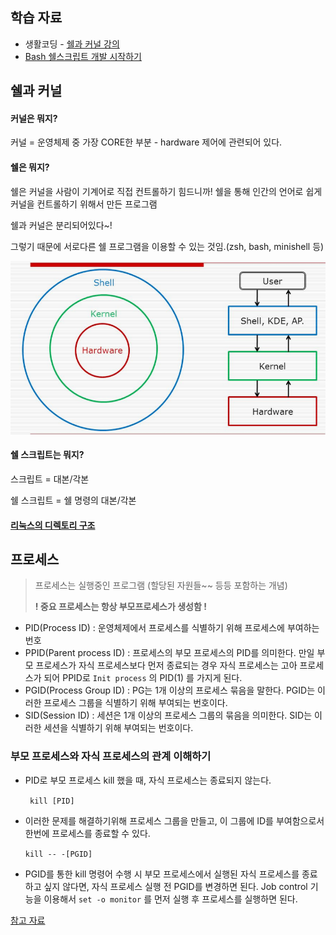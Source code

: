 ## 학습 자료

- 생활코딩 - [쉘과 커널 강의](https://opentutorials.org/course/2598/14203)
- [Bash 쉘스크립트 개발 시작하기](https://wikidocs.net/111050) 



## 쉘과 커널

#### 커널은 뭐지? 

커널 = 운영체제 중  가장 CORE한 부분 - hardware 제어에 관련되어 있다.

#### 쉘은  뭐지?

쉘은 커널을 사람이 기계어로 직접 컨트롤하기 힘드니까! 쉘을 통해 인간의 언어로 쉽게 커널을 컨트롤하기 위해서 만든 프로그램

쉘과 커널은 분리되어있다~! 

그렇기 때문에 서로다른 쉘 프로그램을 이용할 수 있는 것임.(zsh, bash, minishell 등)

![image-20210222160214815](img/image-20210222160214815.png)



#### 쉘 스크립트는 뭐지?

스크립트 = 대본/각본

쉘 스크립트 = 쉘 명령의 대본/각본 

#### [리눅스의 디렉토리 구조](https://opentutorials.org/course/2598/14205) 



## 프로세스

>  프로세스는 실행중인 프로그램 (할당된 자원들~~ 등등 포함하는 개념) 
>
> **! 중요 프로세스는 항상 부모프로세스가 생성함 !**

- PID(Process ID) : 운영체제에서 프로세스를 식별하기 위해 프로세스에 부여하는 번호
- PPID(Parent process ID) : 프로세스의 부모 프로세스의 PID를 의미한다. 만일 부모 프로세스가 자식 프로세스보다 먼저 종료되는 경우 자식 프로세스는 고아 프로세스가 되어 PPID로 `Init process` 의 PID(1) 를 가지게 된다.
- PGID(Process Group ID) : PG는 1개 이상의 프로세스 묶음을 말한다. PGID는 이러한 프로세스 그룹을 식별하기 위해 부여되는 번호이다.
- SID(Session ID) : 세션은 1개 이상의 프로세스 그룹의 묶음을 의미한다. SID는 이러한 세션을 식별하기 위해 부여되는 번호이다.

### 부모 프로세스와 자식 프로세스의 관계 이해하기

- PID로 부모 프로세스 kill 했을 때, 자식 프로세스는 종료되지 않는다. 

  ` kill [PID]`

- 이러한 문제를 해결하기위해 프로세스 그룹을 만들고, 이 그룹에 ID를 부여함으로서 한번에 프로세스를 종료할 수 있다.

  `kill -- -[PGID]`

- PGID를 통한 kill 명령어 수행 시 부모 프로세스에서 실행된 자식 프로세스를 종료하고 싶지 않다면, 자식 프로세스 실행 전 PGID를 변경하면 된다. Job control 기능을 이용해서 `set -o monitor` 를 먼저 실행 후 프로세스를 실행하면 된다.

[참고 자료](https://leeyh0216.github.io/2020-01-02/sid_pid_ppid_pgid)  

